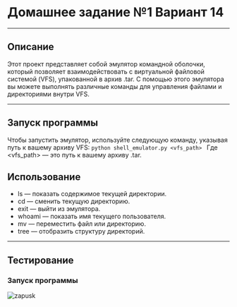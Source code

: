 # Домашнее задание №1 Вариант 14
___
## Описание
Этот проект представляет собой эмулятор командной оболочки, который позволяет взаимодействовать с виртуальной файловой системой (VFS), упакованной в архив .tar. С помощью этого эмулятора вы можете выполнять различные команды для управления файлами и директориями внутри VFS.
___
## Запуск программы
Чтобы запустить эмулятор, используйте следующую команду, указывая путь к вашему архиву VFS: `python shell_emulator.py <vfs_path>
` Где <vfs_path> — это путь к вашему архиву .tar.
## Использование
- ls — показать содержимое текущей директории.
- cd <directory> — сменить текущую директорию.
- exit — выйти из эмулятора.
- whoami — показать имя текущего пользователя.
- mv <source> <destination> — переместить файл или директорию.
- tree — отобразить структуру директорий.
___
## Тестирование
### Запуск программы
![zapusk](https://github.com/d1nech/KonfUpravlenie/blob/main/HW%20№1/testimg/zapusk.png?raw=true)
